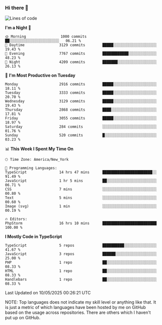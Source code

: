 ### Hi there 👋

<!--
**LynxJinxxy/LynxJinxxy** is a ✨ _special_ ✨ repository because its `README.md` (this file) appears on your GitHub profile.

Here are some ideas to get you started:

- 🔭 I’m currently working on ...
- 🌱 I’m currently learning ...
- 👯 I’m looking to collaborate on ...
- 🤔 I’m looking for help with ...
- 💬 Ask me about ...
- 📫 How to reach me: ...
- 😄 Pronouns: ...
- ⚡ Fun fact: ...
-->

<!--START_SECTION:waka-->
![Lines of code](https://img.shields.io/badge/From%20Hello%20World%20I%27ve%20Written-24.8%20million%20lines%20of%20code-blue)

**I'm a Night 🦉** 

```text
🌞 Morning                1000 commits        ██░░░░░░░░░░░░░░░░░░░░░░░   06.21 % 
🌆 Daytime                3129 commits        █████░░░░░░░░░░░░░░░░░░░░   19.43 % 
🌃 Evening                7767 commits        ████████████░░░░░░░░░░░░░   48.23 % 
🌙 Night                  4209 commits        ███████░░░░░░░░░░░░░░░░░░   26.13 % 
```
📅 **I'm Most Productive on Tuesday** 

```text
Monday                   2916 commits        █████░░░░░░░░░░░░░░░░░░░░   18.11 % 
Tuesday                  3333 commits        █████░░░░░░░░░░░░░░░░░░░░   20.70 % 
Wednesday                3129 commits        █████░░░░░░░░░░░░░░░░░░░░   19.43 % 
Thursday                 2868 commits        ████░░░░░░░░░░░░░░░░░░░░░   17.81 % 
Friday                   3055 commits        █████░░░░░░░░░░░░░░░░░░░░   18.97 % 
Saturday                 284 commits         ░░░░░░░░░░░░░░░░░░░░░░░░░   01.76 % 
Sunday                   520 commits         █░░░░░░░░░░░░░░░░░░░░░░░░   03.23 % 
```


📊 **This Week I Spent My Time On** 

```text
🕑︎ Time Zone: America/New_York

💬 Programming Languages: 
TypeScript               14 hrs 47 mins      ███████████████████████░░   91.49 % 
JavaScript               1 hr 5 mins         ██░░░░░░░░░░░░░░░░░░░░░░░   06.71 % 
CSS                      7 mins              ░░░░░░░░░░░░░░░░░░░░░░░░░   00.80 % 
Text                     5 mins              ░░░░░░░░░░░░░░░░░░░░░░░░░   00.60 % 
Image (svg)              1 min               ░░░░░░░░░░░░░░░░░░░░░░░░░   00.19 % 

🔥 Editors: 
PhpStorm                 16 hrs 10 mins      █████████████████████████   100.00 % 
```

**I Mostly Code in TypeScript** 

```text
TypeScript               5 repos             ██████████░░░░░░░░░░░░░░░   41.67 % 
JavaScript               3 repos             ██████░░░░░░░░░░░░░░░░░░░   25.00 % 
PHP                      1 repo              ██░░░░░░░░░░░░░░░░░░░░░░░   08.33 % 
HTML                     1 repo              ██░░░░░░░░░░░░░░░░░░░░░░░   08.33 % 
Handlebars               1 repo              ██░░░░░░░░░░░░░░░░░░░░░░░   08.33 % 
```




 Last Updated on 10/05/2025 00:26:21 UTC
<!--END_SECTION:waka-->
NOTE: Top languages does not indicate my skill level or anything like that. It is just a metric of which languages have been hosted by me on GitHub based on the usage across repositories. There are others which I haven't put up on GitHub.
